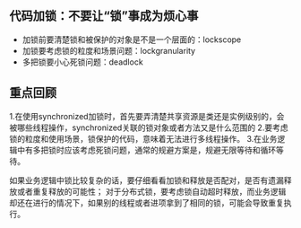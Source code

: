 ## 代码加锁：不要让“锁”事成为烦心事
- 加锁前要清楚锁和被保护的对象是不是一个层面的：lockscope
- 加锁要考虑锁的粒度和场景问题：lockgranularity
- 多把锁要小心死锁问题：deadlock

## 重点回顾

1.在使用synchronized加锁时，首先要弄清楚共享资源是类还是实例级别的，会被哪些线程操作，synchronized关联的锁对象或者方法又是什么范围的
2.要考虑锁的粒度和使用场景，锁保护的代码，意味着无法进行多线程操作。
3.在业务逻辑中有多把锁时应该考虑死锁问题，通常的规避方案是，规避无限等待和循环等待。


如果业务逻辑中锁比较复杂的话，要仔细看看加锁和释放是否配对，是否有遗漏释放或者重复释放的可能性；
对于分布式锁，要考虑锁自动超时释放，而业务逻辑却还在进行的情况下，如果别的线程或者进项拿到了相同的锁，可能会导致重复执行。
